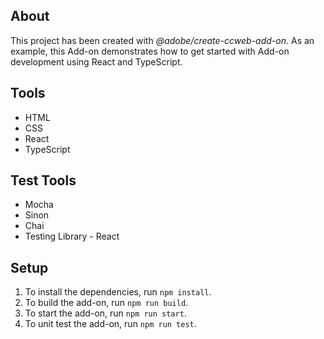 ## About

This project has been created with _@adobe/create-ccweb-add-on_. As an example, this Add-on demonstrates how to get started with Add-on development using React and TypeScript.

## Tools

-   HTML
-   CSS
-   React
-   TypeScript

## Test Tools

-   Mocha
-   Sinon
-   Chai
-   Testing Library - React

## Setup

1. To install the dependencies, run `npm install`.
2. To build the add-on, run `npm run build`.
3. To start the add-on, run `npm run start`.
4. To unit test the add-on, run `npm run test`.
